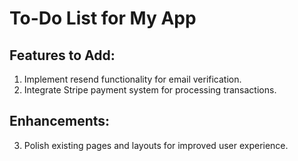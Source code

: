 # To-Do List for My App

## Features to Add:
1. Implement resend functionality for email verification.
2. Integrate Stripe payment system for processing transactions.
   
## Enhancements:
3. Polish existing pages and layouts for improved user experience.

